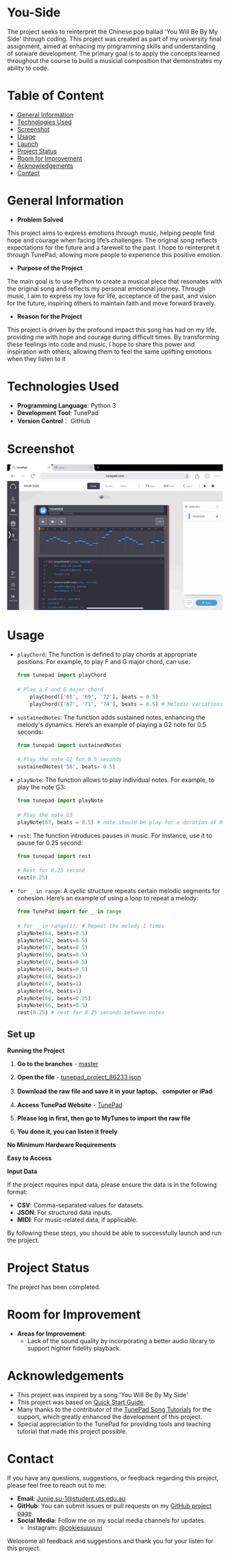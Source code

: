 # You-Side


The project seeks to reinterpret the Chinese pop ballad 'You Will Be By My Side' through coding. This project was created as part of my university final assignment, aimed at enhacing my programming skills and understanding of sotware development. The primary goal is to apply the concepts learned throughout the course to build a musicial composition that demonstrates my ability to code.

# Table of Content
- [General Information](#general-information)
- [Technologies Used](#technologies-used)
- [Screenshot](#screenshot)
- [Usage](#usage)
- [Launch](#launch)
- [Project Status](#project-status)
- [Room for Improvement](#Room-for-Improvement)
- [Acknowledgements](#acknowledgements)
- [Contact](#contact)

# General Information

- **Problem Solved**

This project aims to express emotions through music, helping people find hope and courage when facing life’s challenges. The original song reflects expectations for the future and a farewell to the past. I hope to reinterpret it through TunePad, allowing more people to experience this positive emotion.

- **Purpose of the Project**

The main goal is to use Python to create a musical piece that resonates with the original song and reflects my personal emotional journey. Through music, I aim to express my love for life, acceptance of the past, and vision for the future, inspiring others to maintain faith and move forward bravely.

- **Reason for the Project**

This project is driven by the profound impact this song has had on my life, providing me with hope and courage during difficult times. By transforming these feelings into code and music, I hope to share this power and inspiration with others, allowing them to feel the same uplifting emotions when they listen to it

# Technologies Used

- **Programming Language**: Python 3
- **Development Tool**: TunePad
- **Version Control**： GitHub

# Screenshot
![Screenshot Description](IMG_1640.jpeg)

# Usage

- `playChord`: The function is defined to play chords at appropriate positions. For example, to play F and G major chord, can use:

    ```python
    from tunepad import playChord

    # Play a F and G major chord
        playChord(['65', '69', '72'], beats = 0.5)
        playChord(['67', '71', '74'], beats = 0.5) # Melodic variations are introduced, using chords to enrich the musicial texture.
    ```

- `sustainedNotes`: The function adds sustained notes, enhancing the melody's dynamics. Here’s an example of playing a G2 note for 0.5 seconds:

    ```python
    from tunepad import sustainedNotes

    # Play the note G2 for 0.5 seconds
    sustainedNotes('56', beats= 0.5)
    ```

- `playNote`: The function allows to play individual notes. For example, to play the note G3:

    ```python
    from tunepad import playNote

    # Play the note G3
    playNote(67, beats = 0.5) # note should be play for a duration of 0.5 beats.
    ```

- `rest`: The function introduces pauses in music. For instance, use it to pause for 0.25 second:

    ```python
    from tunepad import rest

    # Rest for 0.25 second
    rest(0.25)
    ```
- `for _ in range`: A cyclic structure repeats certain melodic segments for cohesion. Here’s an example of using a loop to repeat a melody:
    ```python
    from TunePad import for _ in range
    
    # for _ in range(1): # Repeat the melody 1 times
    playNote(64, beats=0.5)
    playNote(62, beats=0.5)
    playNote(67, beats=0.5)
    playNote(60, beats=0.5)
    playNote(67, beats=0.5)
    playNote(60, beats=0.5)
    playNote(68, beats=2)
    playNote(67, beats=1)
    playNote(64, beats=1)
    playNote(66, beats=0.25)
    playNote(66, beats=0.5)
    rest(0.25) # rest for 0.25 seconds between notes
    ```
## Set up

**Running the Project**
1. **Go to the branches** - [master](https://github.com/Suuuuvi/You-Side/tree/master)
   
3. **Open the file** - [tunepad_project_86233.json](tunepad_project_86233.json)
   
4. **Download the raw file and save it in your laptop、 computer or iPad**
   
5. **Access TunePad Website** - [TunePad](https://tunepad.com/)
   
7. **Please log in first, then go to MyTunes to import the raw file**

8. **You done it, you can listen it freely**
   
**No Minimum Hardware Requirements**

**Easy to Access**

**Input Data**

If the project requires input data, please ensure the data is in the following format:
- **CSV**: Comma-separated values for datasets.
- **JSON**: For structured data inputs.
- **MIDI**: For music-related data, if applicable.

By following these steps, you should be able to successfully launch and run the project.

# Project Status
The project has been completed.

# Room for Improvement
- **Areas for Improvement**:
    - Lack of the sound quality by incorporating a better audio library to support highter fidelity playback.

 # Acknowledgements
 - This project was inspired by a song 'You Will Be By My Side'
 - This project was based on [Quick Start Guide](https://tunepad.com/project/67954), 
 - Many thanks to the contributor of the [TunePad Song Tutorials](https://learn.tunepad.com/tutorials/) for the support, which greatly enhanced the development of this project.
 - Special appreciation to the TunePad for providing tools and teaching tutorial that made this project possible.

# Contact

If you have any questions, suggestions, or feedback regarding this project, please feel free to reach out to me:
- **Email**: Junjie.su-1@student.uts.edu.au
- **GitHub**: You can submit issues or pull requests on my [GitHub project page](https://github.com/Suuuuvi/You-Side.git)
- **Social Media**: Follow me on my social media channels for updates.
  - Instagram: [@cokiesuuuuvi](https://www.instagram.com/cokiesuuuuvi/profilecard/?igsh=OTloOXdvYThpbDhu)

Welocome all feedback and suggestions and thank you for your listen for this project.
